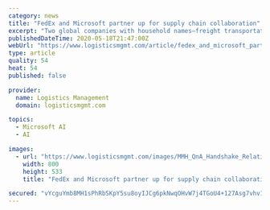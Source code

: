 ```yaml
---
category: news
title: "FedEx and Microsoft partner up for supply chain collaboration"
excerpt: "Two global companies with household names—freight transportation and logistics bellwether FedEx and software and technology services giant Microsoft—announced they have partnered up for a multiyear collaboration,"
publishedDateTime: 2020-05-18T21:47:00Z
webUrl: "https://www.logisticsmgmt.com/article/fedex_and_microsoft_partner_up_for_supply_chain_collaboration"
type: article
quality: 54
heat: 54
published: false

provider:
  name: Logistics Management
  domain: logisticsmgmt.com

topics:
  - Microsoft AI
  - AI

images:
  - url: "https://www.logisticsmgmt.com/images/MMH_QnA_Handshake_Relationship_800px.jpg"
    width: 800
    height: 533
    title: "FedEx and Microsoft partner up for supply chain collaboration"

secured: "vYcguYmb8MH1sPhRbSKpY5su8oyIJCg6pkNwqOHvW7j4TGoU4+127Asg7vhv1koOkgd/lZ45u96qJm/7PxdMZDG52nAPGvqm0S+bWBaxpoviniZif0Fl64VOPIfbV5Z3TuoeReSaVxejAjaFmJvobIURW42rWCywWDq8PW1wS37ucL3YjsrQiPmjHVbhV6quhisHqTgyKZqOczTsFvXRSKxdlxGeuCFXTVluYw+JMyf4IIqtSknlN+QRpiEz7ZDYlqV21ZO0R3SRvNr4kzePfFkswzeV1ctDmYXzIASkE+kMy228snVHDwcdA7LfXdN1M71e+aEROT4zGkzIQGmE68jmr1tfTr6TMYxhOwUqYViTmWNPCHS01ponIS5Cpi+SpyX9pWqyn/9rQSNy9VbsRSMwXL/QT/CeUjZ1JgilpdaC2kmkn2RC7wrBLD83GUdS92VCUPKaaYWxLKBAyU1TgOHYWLYQxsdnCj8BB4hGM/Y=;9DOqtHUjtWuU+tZAzXz41g=="
---
```


